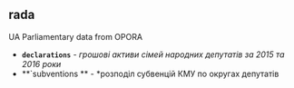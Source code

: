 ## rada
UA Parliamentary data from OPORA
*  **`declarations`** - *грошові активи сімей народних депутатів за 2015 та 2016 роки*
* **`subventions ** - *розподіл субвенцій КМУ по округах депутатів
